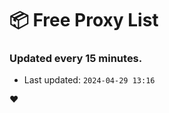 # :package: Free Proxy List
### Updated every 15 minutes.

- Last updated: `2024-04-29 13:16`

:heart:
